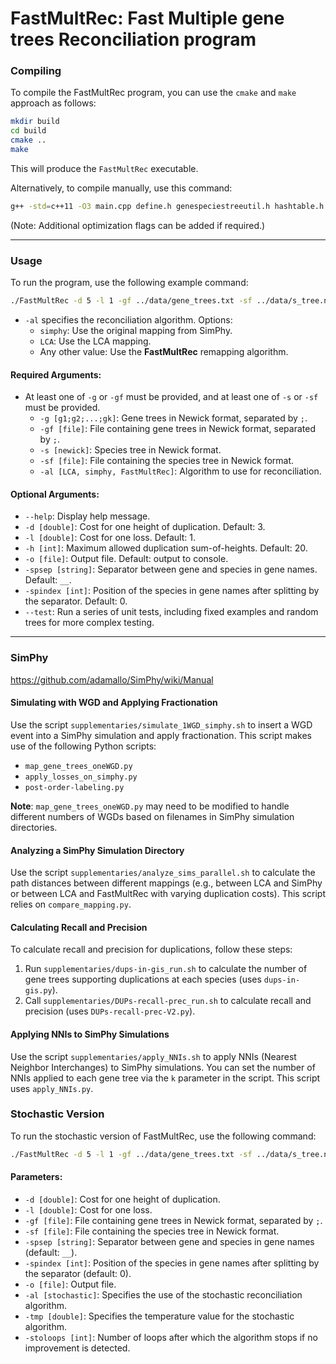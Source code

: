 # FastMultRec: Fast Multiple gene trees Reconciliation program

### Compiling

To compile the FastMultRec program, you can use the `cmake` and `make` approach as follows:

```bash
mkdir build
cd build
cmake ..
make
```

This will produce the `FastMultRec` executable.

Alternatively, to compile manually, use this command:

```bash
g++ -std=c++11 -O3 main.cpp define.h genespeciestreeutil.h hashtable.h newicklex.h node.h SegmentalReconciler.h treeinfo.h treeiterator.h util.h ReconciliationTester.h genespeciestreeutil.cpp newicklex.cpp node.cpp SegmentalReconciler.cpp treeinfo.cpp treeiterator.cpp ReconciliationTester.cpp -o FastMultRec
```

(Note: Additional optimization flags can be added if required.)

---

### Usage

To run the program, use the following example command:

```bash
./FastMultRec -d 5 -l 1 -gf ../data/gene_trees.txt -sf ../data/s_tree.newick -spsep "_" -spindex 0 -o output.txt -al FastMultRec
```

- `-al` specifies the reconciliation algorithm. Options:
  - `simphy`: Use the original mapping from SimPhy.
  - `LCA`: Use the LCA mapping.
  - Any other value: Use the **FastMultRec** remapping algorithm.

#### Required Arguments:
- At least one of `-g` or `-gf` must be provided, and at least one of `-s` or `-sf` must be provided.
  - `-g [g1;g2;...;gk]`: Gene trees in Newick format, separated by `;`.
  - `-gf [file]`: File containing gene trees in Newick format, separated by `;`.
  - `-s [newick]`: Species tree in Newick format.
  - `-sf [file]`: File containing the species tree in Newick format.
  - `-al [LCA, simphy, FastMultRec]`: Algorithm to use for reconciliation.

#### Optional Arguments:
- `--help`: Display help message.
- `-d [double]`: Cost for one height of duplication. Default: 3.
- `-l [double]`: Cost for one loss. Default: 1.
- `-h [int]`: Maximum allowed duplication sum-of-heights. Default: 20.
- `-o [file]`: Output file. Default: output to console.
- `-spsep [string]`: Separator between gene and species in gene names. Default: `__`.
- `-spindex [int]`: Position of the species in gene names after splitting by the separator. Default: 0.
- `--test`: Run a series of unit tests, including fixed examples and random trees for more complex testing.

---

### SimPhy

https://github.com/adamallo/SimPhy/wiki/Manual

#### Simulating with WGD and Applying Fractionation

Use the script `supplementaries/simulate_1WGD_simphy.sh` to insert a WGD event into a SimPhy simulation and apply fractionation. This script makes use of the following Python scripts:
- `map_gene_trees_oneWGD.py`
- `apply_losses_on_simphy.py`
- `post-order-labeling.py`

**Note**: `map_gene_trees_oneWGD.py` may need to be modified to handle different numbers of WGDs based on filenames in SimPhy simulation directories.

#### Analyzing a SimPhy Simulation Directory

Use the script `supplementaries/analyze_sims_parallel.sh` to calculate the path distances between different mappings (e.g., between LCA and SimPhy or between LCA and FastMultRec with varying duplication costs). This script relies on `compare_mapping.py`.

#### Calculating Recall and Precision

To calculate recall and precision for duplications, follow these steps:
1. Run `supplementaries/dups-in-gis_run.sh` to calculate the number of gene trees supporting duplications at each species (uses `dups-in-gis.py`).
2. Call `supplementaries/DUPs-recall-prec_run.sh` to calculate recall and precision (uses `DUPs-recall-prec-V2.py`).

#### Applying NNIs to SimPhy Simulations

Use the script `supplementaries/apply_NNIs.sh` to apply NNIs (Nearest Neighbor Interchanges) to SimPhy simulations. You can set the number of NNIs applied to each gene tree via the `k` parameter in the script. This script uses `apply_NNIs.py`.



### Stochastic Version

To run the stochastic version of FastMultRec, use the following command:

```bash
./FastMultRec -d 5 -l 1 -gf ../data/gene_trees.txt -sf ../data/s_tree.newick -spsep "_" -spindex 0 -o output.txt -al stochastic -tmp 1 -stoloops 2000
```

#### Parameters:
- `-d [double]`: Cost for one height of duplication.
- `-l [double]`: Cost for one loss.
- `-gf [file]`: File containing gene trees in Newick format, separated by `;`.
- `-sf [file]`: File containing the species tree in Newick format.
- `-spsep [string]`: Separator between gene and species in gene names (default: `__`).
- `-spindex [int]`: Position of the species in gene names after splitting by the separator (default: 0).
- `-o [file]`: Output file.
- `-al [stochastic]`: Specifies the use of the stochastic reconciliation algorithm.
- `-tmp [double]`: Specifies the temperature value for the stochastic algorithm.
- `-stoloops [int]`: Number of loops after which the algorithm stops if no improvement is detected.



